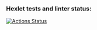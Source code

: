 ### Hexlet tests and linter status:
[![Actions Status](https://github.com/kolesnichensky/python-project-lvl1/workflows/hexlet-check/badge.svg)](https://github.com/kolesnichensky/python-project-lvl1/actions)